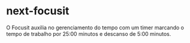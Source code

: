 # next-focusit
O Focusit auxilia no gerenciamento do tempo com um timer  marcando o tempo de trabalho por 25:00 minutos e descanso de 5:00 minutos.

